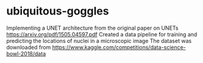 # ubiquitous-goggles
Implementing a UNET architecture from the original paper on UNETs https://arxiv.org/pdf/1505.04597.pdf
Created a data pipeline for training and predicting the locations of nuclei in a microscopic image
The dataset was downloaded from https://www.kaggle.com/competitions/data-science-bowl-2018/data

